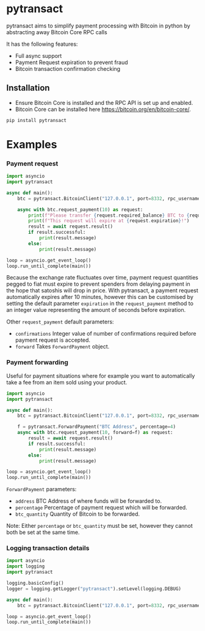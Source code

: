 # pytransact
pytransact aims to simplify payment processing with Bitcoin in python by abstracting away Bitcoin Core RPC calls

It has the following features:

- Full async support
- Payment Request expiration to prevent fraud
- Bitcoin transaction confirmation checking

## Installation

- Ensure Bitcoin Core is installed and the RPC API is set up and enabled.
- Bitcoin Core can be installed here https://bitcoin.org/en/bitcoin-core/.

```
pip install pytransact
```

# Examples

### Payment request

```python
import asyncio
import pytransact

async def main():
    btc = pytransact.BitcoinClient("127.0.0.1", port=8332, rpc_username=username, rpc_password=password)

    async with btc.request_payment(10) as request:
        print(f"Please transfer {request.required_balance} BTC to {request.address}.")
        print(f"This request will expire at {request.expiration}!")
        result = await request.result()
        if result.successful:
            print(result.message)
        else:
            print(result.message)

loop = asyncio.get_event_loop()
loop.run_until_complete(main())
```

Because the exchange rate fluctuates over time, payment request quantities pegged to fiat must expire to prevent spenders from delaying payment in the hope that satoshis will drop in price. With pytransact, a payment request automatically expires after 10 minutes, however this can be customised by setting the default parameter `expiration` in the `request_payment` method to an integer value representing the amount of seconds before expiration.

Other `request_payment` default parameters:
- `confirmations` Integer value of number of confirmations required before payment request is accepted.
- `forward` Takes `ForwardPayment` object.

### Payment forwarding

Useful for payment situations where for example you want to automatically take a fee from an item sold using your product.

```python
import asyncio
import pytransact

async def main():
    btc = pytransact.BitcoinClient("127.0.0.1", port=8332, rpc_username=username, rpc_password=password)

    f = pytransact.ForwardPayment("BTC Address", percentage=4)
    async with btc.request_payment(10, forward=f) as request:
        result = await request.result()
        if result.successful:
            print(result.message)
        else:
            print(result.message)

loop = asyncio.get_event_loop()
loop.run_until_complete(main())
```
`ForwardPayment` parameters:
- `address` BTC Address of where funds will be forwarded to.
- `percentage` Percentage of payment request which will be forwarded.
- `btc_quantity` Quantity of Bitcoin to be forwarded.

Note: Either `percentage` or `btc_quantity` must be set, however they cannot both be set at the same time.

### Logging transaction details

```python
import asyncio
import logging
import pytransact

logging.basicConfig()
logger = logging.getLogger("pytransact").setLevel(logging.DEBUG)

async def main():
    btc = pytransact.BitcoinClient("127.0.0.1", port=8332, rpc_username=username, rpc_password=password)

loop = asyncio.get_event_loop()
loop.run_until_complete(main())
```